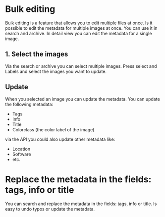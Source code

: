 # Bulk editing

Bulk editing is a feature that allows you to edit multiple files at once. 
Is it possible to edit the metadata for multiple images at once.
You can use it in search and archive. In detail view you can edit the metadata for a single image.

## 1. Select the images
Via the search or archive you can select multiple images.
Press select and Labels and select the images you want to update.

## Update
When you selected an image you can update the metadata.
You can update the following metadata:
- Tags
- Info
- Title
- Colorclass (the color label of the image)

via the API you could also update other metadata like:
- Location
- Software
- etc.

# Replace the metadata in the fields: tags, info or title
You can search and replace the metadata in the fields: tags, info or title.
Is easy to undo typos or update the metadata.